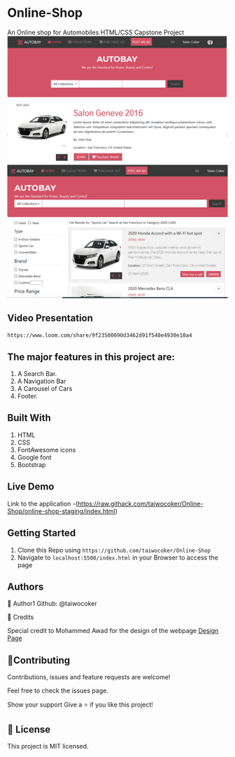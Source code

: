 # Online-Shop
An Online shop for Automobiles
HTML/CSS Capstone Project 
![A Snapshot of the AutoBay's page](/images/snapshot.PNG)
![A Snapshot of the Search page](/images/snapshot1.PNG)

## Video Presentation
`https://www.loom.com/share/9f23500690d3462d91f540e4930e10a4`

## The major features in this project are:

1.  A Search Bar.
2.  A Navigation Bar
3.  A Carousel of Cars
4.  Footer.

## Built With

1. HTML
2. CSS
3. FontAwesome icons
4. Google font
5. Bootstrap

## Live Demo

Link to the application -(https://raw.githack.com/taiwocoker/Online-Shop/online-shop-staging/index.html)

## Getting Started

1. Clone this Repo using `https://github.com/taiwocoker/Online-Shop`
2. Navigate to `localhost:5500/index.html` in your Browser to access the page

## Authors

👤 Author1
   Github: @taiwocoker

🤝 Credits

Special credit to Mohammed Awad for the design of the webpage [Design Page](https://www.behance.net/gallery/24796463/ZATTIX)

## 🤝Contributing

Contributions, issues and feature requests are welcome!

Feel free to check the issues page.

Show your support
Give a ⭐️ if you like this project!

## 📝 License

This project is MIT licensed.
